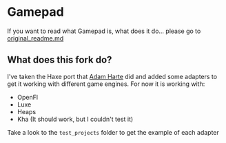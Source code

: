 Gamepad
=======

If you want to read what Gamepad is, what does it do... please go to [original_readme.md](original_readme.md)


What does this fork do?
-----------------------

I've taken the Haxe port that [Adam Harte](https://github.com/adamharte) did and added some adapters to get it working with different game engines. For now it is working with:

* OpenFl
* Luxe
* Heaps
* Kha (It should work, but I couldn't test it)

Take a look to the `test_projects` folder to get the example of each adapter
